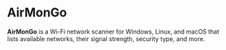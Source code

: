# AirMonGo
**AirMonGo** is a Wi-Fi network scanner for Windows, Linux, and macOS that lists available networks, their signal strength, security type, and more.
